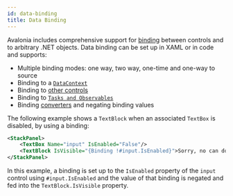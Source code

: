 ```yaml
---
id: data-binding
title: Data Binding
---
```


Avalonia includes comprehensive support for [binding](../../data-binding/bindings.md) between controls and to arbitrary .NET objects. Data binding can be set up in XAML or in code and supports:

* Multiple binding modes: one way, two way, one-time and one-way to source
* Binding to a [`DataContext`](../../data-binding/the-datacontext.md)
* Binding to [other controls](../../data-binding/binding-to-controls.md)
* Binding to [`Tasks and Observables`](../../data-binding/binding-to-tasks-and-observables.md)
* Binding [converters](../../data-binding/converting-binding-values.md) and negating binding values

The following example shows a `TextBlock` when an associated `TextBox` is disabled, by using a binding:

```xml
<StackPanel>
    <TextBox Name="input" IsEnabled="False"/>
    <TextBlock IsVisible="{Binding !#input.IsEnabled}">Sorry, no can do!</TextBlock>
</StackPanel>
```

In this example, a binding is set up to the `IsEnabled` property of the `input` control using `#input.IsEnabled` and the value of that binding is negated and fed into the `TextBlock.IsVisible` property.
